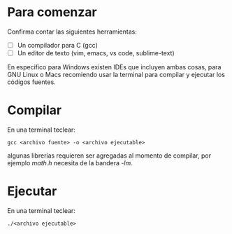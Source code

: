 # Para comenzar
Confirma contar las siguientes herramientas:
 - [ ] Un compilador para C (gcc)
 - [ ] Un editor de texto (vim, emacs, vs code, sublime-text)

En especifico para Windows existen IDEs que incluyen ambas cosas, para GNU Linux o Macs recomiendo usar la terminal para compilar y ejecutar los códigos fuentes.

# Compilar
En una terminal teclear:

    gcc <archivo fuente> -o <archivo ejecutable>
algunas librerías requieren ser agregadas al momento de compilar, por ejemplo *math.h* necesita de la bandera *-lm*.
# Ejecutar
En una terminal teclear:

    ./<archivo ejecutable>

